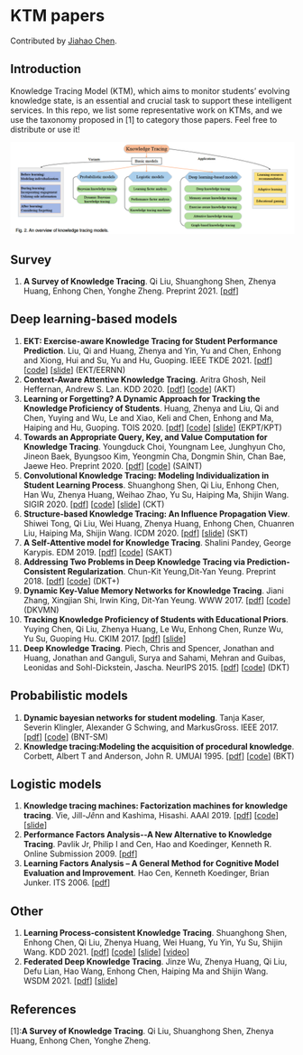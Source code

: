 # KTM papers
Contributed by [Jiahao Chen](http://blog.tabchen.com).

## Introduction
Knowledge Tracing Model (KTM), which aims to monitor students’ evolving knowledge state, is an essential and crucial task to support these intelligent services. In this repo, we list some representative work on KTMs, and we use the taxonomy proposed in [1] to category those papers. Feel free to distribute or use it!

![](data/ktm_overview.png)

## Survey
1. **A Survey of Knowledge Tracing**. Qi Liu, Shuanghong Shen, Zhenya Huang, Enhong Chen, Yonghe Zheng. Preprint 2021. [[pdf](https://arxiv.org/abs/2105.15106)]


## Deep learning-based models
1. **EKT: Exercise-aware Knowledge Tracing for Student Performance Prediction**. Liu, Qi and Huang, Zhenya and Yin, Yu and Chen, Enhong and Xiong, Hui and Su, Yu and Hu, Guoping. IEEE TKDE 2021. [[pdf](http://staff.ustc.edu.cn/~huangzhy/files/papers/ZhenyaHuang-TKDE2021.pdf)] [[code](https://github.com/bigdata-ustc/ekt)] [[slide](http://staff.ustc.edu.cn/~huangzhy/files/slides/ZhenyaHuang-TKDE-slide.pdf)] (EKT/EERNN)
2. **Context-Aware Attentive Knowledge Tracing**. Aritra Ghosh, Neil Heffernan, Andrew S. Lan. KDD 2020. [[pdf](https://arxiv.org/pdf/2007.12324.pdf)] [[code](https://github.com/arghosh/AKT)] (AKT)
3. **Learning or Forgetting? A Dynamic Approach for Tracking the Knowledge Proficiency of Students**. Huang, Zhenya and Liu, Qi and Chen, Yuying and Wu, Le and Xiao, Keli and Chen, Enhong and Ma, Haiping and Hu, Guoping. TOIS 2020. [[pdf](http://staff.ustc.edu.cn/~huangzhy/files/papers/ZhenyaHuang-TOIS2020.pdf)] [[code](https://github.com/bigdata-ustc/EduKTM)] [[slide](http://staff.ustc.edu.cn/~huangzhy/files/slides/ZhenyaHuang-TOIS-slide.pdf)] (EKPT/KPT)
4. **Towards an Appropriate Query, Key, and Value Computation for Knowledge Tracing**. Youngduck Choi, Youngnam Lee, Junghyun Cho, Jineon Baek, Byungsoo Kim, Yeongmin Cha, Dongmin Shin, Chan Bae, Jaewe Heo. Preprint 2020. [[pdf](https://arxiv.org/pdf/2002.07033.pdf)] [[code](https://github.com/Shivanandmn/Knowledge-Tracing-SAINT)] (SAINT)
5. **Convolutional Knowledge Tracing: Modeling Individualization in Student Learning Process**. Shuanghong Shen, Qi Liu, Enhong Chen, Han Wu, Zhenya Huang, Weihao Zhao, Yu Su, Haiping Ma, Shijin Wang. SIGIR 2020. [[pdf](http://staff.ustc.edu.cn/~huangzhy/files/papers/ShuanghongShen-SIGIR2020s.pdf)] [[code](https://github.com/shshen-closer/Convolutional-Knowledge-Tracing)] [[slide](http://staff.ustc.edu.cn/~huangzhy/files/slides/ShuanghongShen-SIGIR2020s-slide.pdf)] (CKT)
6. **Structure-based Knowledge Tracing: An Influence Propagation View**. Shiwei Tong, Qi Liu, Wei Huang, Zhenya Huang, Enhong Chen, Chuanren Liu, Haiping Ma, Shijin Wang. ICDM 2020. [[pdf](http://staff.ustc.edu.cn/~huangzhy/files/papers/ShiweiTong-ICDM2020.pdf)] [[slide](http://staff.ustc.edu.cn/~huangzhy/files/slides/ShiweiTong-ICDM2020-slide.pdf)] (SKT)
7. **A Self-Attentive model for Knowledge Tracing**. Shalini Pandey, George Karypis. EDM 2019. [[pdf](https://arxiv.org/pdf/1907.06837.pdf)] [[code](https://github.com/arshadshk/SAKT-pytorch)] (SAKT)
8. **Addressing Two Problems in Deep Knowledge Tracing via Prediction-Consistent Regularization**. Chun-Kit Yeung,Dit-Yan Yeung. Preprint 2018. [[pdf](https://arxiv.org/pdf/1806.02180.pdf)] [[code](https://github.com/sulingling123/Knowledge_Tracing)] (DKT+)
9. **Dynamic Key-Value Memory Networks for Knowledge Tracing**. Jiani Zhang, Xingjian Shi, Irwin King, Dit-Yan Yeung. WWW 2017. [[pdf](https://arxiv.org/abs/1611.08108)] [[code](https://github.com/jennyzhang0215/DKVMN)] (DKVMN)
10. **Tracking Knowledge Proficiency of Students with Educational Priors**. Yuying Chen, Qi Liu, Zhenya Huang, Le Wu, Enhong Chen, Runze Wu, Yu Su, Guoping Hu. CKIM 2017. [[pdf](http://staff.ustc.edu.cn/~huangzhy/files/papers/YuyingChen-CIKM2017.pdf)] [[slide](http://staff.ustc.edu.cn/~huangzhy/files/slides/YuyingChen-CIKM2017-slide.pdf)]
11. **Deep Knowledge Tracing**. Piech, Chris and Spencer, Jonathan and Huang, Jonathan and Ganguli, Surya and Sahami, Mehran and Guibas, Leonidas and Sohl-Dickstein, Jascha. NeurIPS 2015. [[pdf](http://stanford.edu/~cpiech/bio/papers/deepKnowledgeTracing.pdf)] [[code](https://github.com/mmkhajah/dkt)] (DKT)


## Probabilistic models
1. **Dynamic bayesian networks for student modeling**. Tanja Kaser, Severin Klingler, Alexander G Schwing, and MarkusGross. IEEE 2017. [[pdf](https://ieeexplore.ieee.org/document/7889018)] [[code](https://github.com/IEDMS/BNT-SM)] (BNT-SM)
2. **Knowledge tracing:Modeling the acquisition of procedural knowledge**. Corbett, Albert T and Anderson, John R. UMUAI 1995. [[pdf](http://act-r.psy.cmu.edu/wordpress/wp-content/uploads/2012/12/893CorbettAnderson1995.pdf)] [[code](https://github.com/CAHLR/pyBKT)] (BKT)


## Logistic models
1. **Knowledge tracing machines: Factorization machines for knowledge tracing**. Vie, Jill-$J\hat{e}$nn and Kashima, Hisashi. AAAI 2019. [[pdf](https://arxiv.org/pdf/1811.03388.pdf)] [[code](https://github.com/jilljenn/ktm)] [[slide](http://jiji.cat/slides/aaai2019-ktm-slides.pdf)]
2. **Performance Factors Analysis--A New Alternative to Knowledge Tracing**. Pavlik Jr, Philip I and Cen, Hao and Koedinger, Kenneth R. Online Submission 2009. [[pdf](https://files.eric.ed.gov/fulltext/ED506305.pdf)]
3. **Learning Factors Analysis – A General Method for Cognitive Model Evaluation and Improvement**. Hao Cen, Kenneth Koedinger, Brian Junker. ITS 2006. [[pdf](https://citeseerx.ist.psu.edu/viewdoc/download?doi=10.1.1.297.2141&rep=rep1&type=pdf)]


## Other
1. **Learning Process-consistent Knowledge Tracing**. Shuanghong Shen, Enhong Chen, Qi Liu, Zhenya Huang, Wei Huang, Yu Yin, Yu Su, Shijin Wang. KDD 2021. [[pdf](http://staff.ustc.edu.cn/~huangzhy/files/papers/ShuanghongShen-KDD2021.pdf)] [[code](https://github.com/bigdata-ustc/EduKTM)] [[slide](http://staff.ustc.edu.cn/~huangzhy/files/slides/ShuanghongShen-KDD2021-slide.pdf)] [[video](https://www.bilibili.com/video/BV1jg41157UX/)]
2. **Federated Deep Knowledge Tracing**. Jinze Wu, Zhenya Huang, Qi Liu, Defu Lian, Hao Wang, Enhong Chen, Haiping Ma and Shijin Wang. WSDM 2021. [[pdf](http://staff.ustc.edu.cn/~huangzhy/files/papers/JinzeWu-WSDM2021.pdf)] [[slide](http://staff.ustc.edu.cn/~huangzhy/files/slides/JinzeWu-WSDM2021-slide.pdf)]


## References
[1]:**A Survey of Knowledge Tracing**. Qi Liu, Shuanghong Shen, Zhenya Huang, Enhong Chen, Yonghe Zheng.